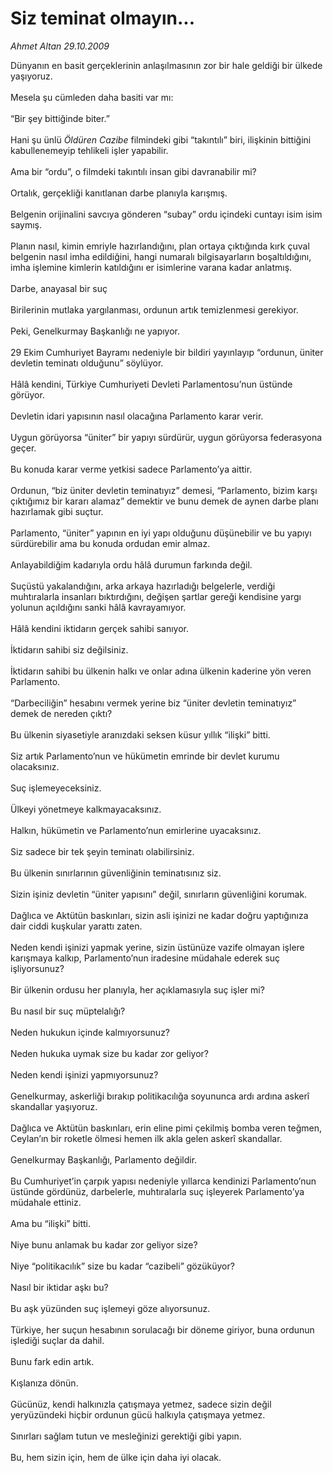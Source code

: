 # Siz teminat olmayın...

*Ahmet Altan 29.10.2009*

<div class="taraf_structure_2col_1zq">
<div class="margen_n">



 <p>Dünyanın en basit gerçeklerinin anlaşılmasının zor bir hale geldiği bir ülkede yaşıyoruz. <br/><br/>Mesela şu cümleden daha basiti var mı: <br/><br/>“Bir şey bittiğinde biter.” <br/><br/>Hani şu ünlü <i>Öldüren Cazibe</i> filmindeki gibi “takıntılı” biri, ilişkinin bittiğini kabullenemeyip tehlikeli işler yapabilir. <br/><br/>Ama bir “ordu”, o filmdeki takıntılı insan gibi davranabilir mi? <br/><br/>Ortalık, gerçekliği kanıtlanan darbe planıyla karışmış. <br/><br/>Belgenin orijinalini savcıya gönderen “subay” ordu içindeki cuntayı isim isim saymış. <br/><br/>Planın nasıl, kimin emriyle hazırlandığını, plan ortaya çıktığında kırk çuval belgenin nasıl imha edildiğini, hangi numaralı bilgisayarların boşaltıldığını, imha işlemine kimlerin katıldığını er isimlerine varana kadar anlatmış. <br/><br/>Darbe, anayasal bir suç <br/><br/>Birilerinin mutlaka yargılanması, ordunun artık temizlenmesi gerekiyor. <br/><br/>Peki, Genelkurmay Başkanlığı ne yapıyor. <br/><br/>29 Ekim Cumhuriyet Bayramı nedeniyle bir bildiri yayınlayıp “ordunun, üniter devletin teminatı olduğunu” söylüyor. <br/><br/>Hâlâ kendini, Türkiye Cumhuriyeti Devleti Parlamentosu’nun üstünde görüyor. <br/><br/>Devletin idari yapısının nasıl olacağına Parlamento karar verir. <br/><br/>Uygun görüyorsa “üniter” bir yapıyı sürdürür, uygun görüyorsa federasyona geçer. <br/><br/>Bu konuda karar verme yetkisi sadece Parlamento’ya aittir. <br/><br/>Ordunun, “biz üniter devletin teminatıyız” demesi, “Parlamento, bizim karşı çıktığımız bir kararı alamaz” demektir ve bunu demek de aynen darbe planı hazırlamak gibi suçtur. <br/><br/>Parlamento, “üniter” yapının en iyi yapı olduğunu düşünebilir ve bu yapıyı sürdürebilir ama bu konuda ordudan emir almaz. <br/><br/>Anlayabildiğim kadarıyla ordu hâlâ durumun farkında değil. <br/><br/>Suçüstü yakalandığını, arka arkaya hazırladığı belgelerle, verdiği muhtıralarla insanları bıktırdığını, değişen şartlar gereği kendisine yargı yolunun açıldığını sanki hâlâ kavrayamıyor. <br/><br/>Hâlâ kendini iktidarın gerçek sahibi sanıyor. <br/><br/>İktidarın sahibi siz değilsiniz. <br/><br/>İktidarın sahibi bu ülkenin halkı ve onlar adına ülkenin kaderine yön veren Parlamento. <br/><br/>“Darbeciliğin” hesabını vermek yerine biz “üniter devletin teminatıyız” demek de nereden çıktı? <br/><br/>Bu ülkenin siyasetiyle aranızdaki seksen küsur yıllık “ilişki” bitti. <br/><br/>Siz artık Parlamento’nun ve hükümetin emrinde bir devlet kurumu olacaksınız. <br/><br/>Suç işlemeyeceksiniz. <br/><br/>Ülkeyi yönetmeye kalkmayacaksınız. <br/><br/>Halkın, hükümetin ve Parlamento’nun emirlerine uyacaksınız. <br/><br/>Siz sadece bir tek şeyin teminatı olabilirsiniz. <br/><br/>Bu ülkenin sınırlarının güvenliğinin teminatısınız siz. <br/><br/>Sizin işiniz devletin “üniter yapısını” değil, sınırların güvenliğini korumak. <br/><br/>Dağlıca ve Aktütün baskınları, sizin asli işinizi ne kadar doğru yaptığınıza dair ciddi kuşkular yarattı zaten. <br/><br/>Neden kendi işinizi yapmak yerine, sizin üstünüze vazife olmayan işlere karışmaya kalkıp, Parlamento’nun iradesine müdahale ederek suç işliyorsunuz? <br/><br/>Bir ülkenin ordusu her planıyla, her açıklamasıyla suç işler mi? <br/><br/>Bu nasıl bir suç müptelalığı? <br/><br/>Neden hukukun içinde kalmıyorsunuz? <br/><br/>Neden hukuka uymak size bu kadar zor geliyor? <br/><br/>Neden kendi işinizi yapmıyorsunuz? <br/><br/>Genelkurmay, askerliği bırakıp politikacılığa soyununca ardı ardına askerî skandallar yaşıyoruz. <br/><br/>Dağlıca ve Aktütün baskınları, erin eline pimi çekilmiş bomba veren teğmen, Ceylan’ın bir roketle ölmesi hemen ilk akla gelen askerî skandallar. <br/><br/>Genelkurmay Başkanlığı, Parlamento değildir. <br/><br/>Bu Cumhuriyet’in çarpık yapısı nedeniyle yıllarca kendinizi Parlamento’nun üstünde gördünüz, darbelerle, muhtıralarla suç işleyerek Parlamento’ya müdahale ettiniz. <br/><br/>Ama bu “ilişki” bitti. <br/><br/>Niye bunu anlamak bu kadar zor geliyor size? <br/><br/>Niye “politikacılık” size bu kadar “cazibeli” gözüküyor? <br/><br/>Nasıl bir iktidar aşkı bu? <br/><br/>Bu aşk yüzünden suç işlemeyi göze alıyorsunuz. <br/><br/>Türkiye, her suçun hesabının sorulacağı bir döneme giriyor, buna ordunun işlediği suçlar da dahil. <br/><br/>Bunu fark edin artık. <br/><br/>Kışlanıza dönün. <br/><br/>Gücünüz, kendi halkınızla çatışmaya yetmez, sadece sizin değil yeryüzündeki hiçbir ordunun gücü halkıyla çatışmaya yetmez. <br/><br/>Sınırları sağlam tutun ve mesleğinizi gerektiği gibi yapın. <br/><br/>Bu, hem sizin için, hem de ülke için daha iyi olacak.</p>
<br/>
<br/>
<br/>



<br/>


<div id="taraf_not">
</div>

</div>


</div>
